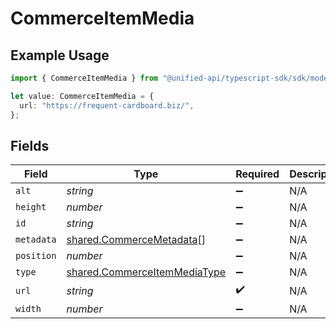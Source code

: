 # CommerceItemMedia

## Example Usage

```typescript
import { CommerceItemMedia } from "@unified-api/typescript-sdk/sdk/models/shared";

let value: CommerceItemMedia = {
  url: "https://frequent-cardboard.biz/",
};
```

## Fields

| Field                                                                               | Type                                                                                | Required                                                                            | Description                                                                         |
| ----------------------------------------------------------------------------------- | ----------------------------------------------------------------------------------- | ----------------------------------------------------------------------------------- | ----------------------------------------------------------------------------------- |
| `alt`                                                                               | *string*                                                                            | :heavy_minus_sign:                                                                  | N/A                                                                                 |
| `height`                                                                            | *number*                                                                            | :heavy_minus_sign:                                                                  | N/A                                                                                 |
| `id`                                                                                | *string*                                                                            | :heavy_minus_sign:                                                                  | N/A                                                                                 |
| `metadata`                                                                          | [shared.CommerceMetadata](../../../sdk/models/shared/commercemetadata.md)[]         | :heavy_minus_sign:                                                                  | N/A                                                                                 |
| `position`                                                                          | *number*                                                                            | :heavy_minus_sign:                                                                  | N/A                                                                                 |
| `type`                                                                              | [shared.CommerceItemMediaType](../../../sdk/models/shared/commerceitemmediatype.md) | :heavy_minus_sign:                                                                  | N/A                                                                                 |
| `url`                                                                               | *string*                                                                            | :heavy_check_mark:                                                                  | N/A                                                                                 |
| `width`                                                                             | *number*                                                                            | :heavy_minus_sign:                                                                  | N/A                                                                                 |